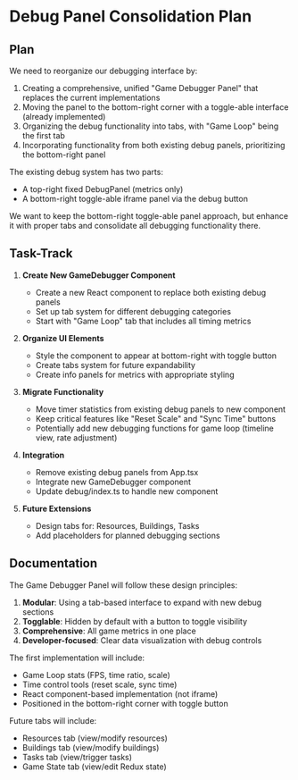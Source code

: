 # Debug Panel Consolidation Plan

## Plan

We need to reorganize our debugging interface by:

1. Creating a comprehensive, unified "Game Debugger Panel" that replaces the current implementations
2. Moving the panel to the bottom-right corner with a toggle-able interface (already implemented)
3. Organizing the debug functionality into tabs, with "Game Loop" being the first tab
4. Incorporating functionality from both existing debug panels, prioritizing the bottom-right panel

The existing debug system has two parts:
- A top-right fixed DebugPanel (metrics only)
- A bottom-right toggle-able iframe panel via the debug button

We want to keep the bottom-right toggle-able panel approach, but enhance it with proper tabs and consolidate all debugging functionality there.

## Task-Track

1. **Create New GameDebugger Component**
   - Create a new React component to replace both existing debug panels
   - Set up tab system for different debugging categories
   - Start with "Game Loop" tab that includes all timing metrics

2. **Organize UI Elements**
   - Style the component to appear at bottom-right with toggle button
   - Create tabs system for future expandability
   - Create info panels for metrics with appropriate styling 

3. **Migrate Functionality**
   - Move timer statistics from existing debug panels to new component
   - Keep critical features like "Reset Scale" and "Sync Time" buttons
   - Potentially add new debugging functions for game loop (timeline view, rate adjustment)

4. **Integration**
   - Remove existing debug panels from App.tsx
   - Integrate new GameDebugger component
   - Update debug/index.ts to handle new component

5. **Future Extensions**
   - Design tabs for: Resources, Buildings, Tasks
   - Add placeholders for planned debugging sections

## Documentation

The Game Debugger Panel will follow these design principles:

1. **Modular**: Using a tab-based interface to expand with new debug sections
2. **Togglable**: Hidden by default with a button to toggle visibility
3. **Comprehensive**: All game metrics in one place
4. **Developer-focused**: Clear data visualization with debug controls

The first implementation will include:
- Game Loop stats (FPS, time ratio, scale)
- Time control tools (reset scale, sync time)
- React component-based implementation (not iframe)
- Positioned in the bottom-right corner with toggle button

Future tabs will include:
- Resources tab (view/modify resources)
- Buildings tab (view/modify buildings)
- Tasks tab (view/trigger tasks)
- Game State tab (view/edit Redux state)